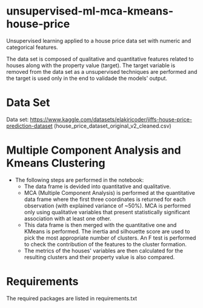 # unsupervised-ml-mca-kmeans-house-price
Unsupervised learning applied to a house price data set with numeric and categorical features.

The data set is composed of qualitative and quantitative features related to houses along with the property value (target). The target variable is removed from the data set as a unsupervised techniques are performed and the target is used only in the end to validade the models' output.

# Data Set
Data set: https://www.kaggle.com/datasets/elakiricoder/jiffs-house-price-prediction-dataset (house_price_dataset_original_v2_cleaned.csv)

# Multiple Component Analysis and Kmeans Clustering
* The following steps are performed in the notebook:
    * The data frame is devided into quantitative and qualitative.
    * MCA (Multiple Component Analysis) is performed at the quantitative data frame where the first three coordinates is returned for each observation (with explained variance of ~50%). MCA is performed only using qualitative variables that present statistically significant association with at least one other.
    * This data frame is then merged with the quantitative one and KMeans is performed. The inertia and silhouette score are used to pick the most appropriate number of clusters. An F test is performed to check the contribution of the features to the cluster formation.
    * The metrics of the houses' variables are then calculated for the resulting clusters and their property value is also compared.

# Requirements
The required packages are listed in  requirements.txt
